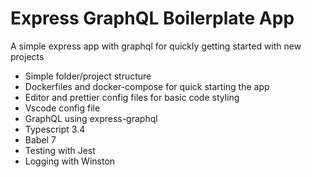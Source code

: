 # Express GraphQL Boilerplate App

A simple express app with graphql for quickly getting started with new projects

-   Simple folder/project structure
-   Dockerfiles and docker-compose for quick starting the app
-   Editor and prettier config files for basic code styling
-   Vscode config file
-   GraphQL using express-graphql
-   Typescript 3.4
-   Babel 7
-   Testing with Jest
-   Logging with Winston
